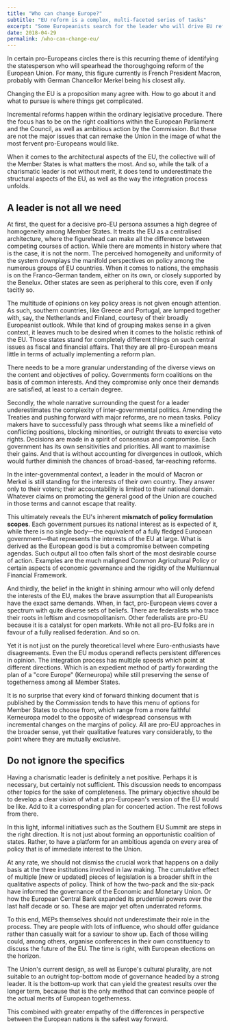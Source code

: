 ```yaml
---
title: "Who can change Europe?"
subtitle: "EU reform is a complex, multi-faceted series of tasks"
excerpt: "Some Europeanists search for the leader who will drive EU reform. But the process is much more complex than just finding a decisive politician."
date: 2018-04-29
permalink: /who-can-change-eu/
---
```

In certain pro-Europeans circles there is this recurring theme of identifying the statesperson who will spearhead the thoroughgoing reform of the European Union. For many, this figure currently is French President Macron, probably with German Chancellor Merkel being his closest ally.

Changing the EU is a proposition many agree with. How to go about it and what to pursue is where things get complicated.

Incremental reforms happen within the ordinary legislative procedure. There the focus has to be on the right coalitions within the European Parliament and the Council, as well as ambitious action by the Commission. But these are not the major issues that can remake the Union in the image of what the most fervent pro-Europeans would like.

When it comes to the architectural aspects of the EU, the collective will of the Member States is what matters the most. And so, while the talk of a charismatic leader is not without merit, it does tend to underestimate the structural aspects of the EU, as well as the way the integration process unfolds.

## A leader is not all we need

At first, the quest for a decisive pro-EU persona assumes a high degree of homogeneity among Member States. It treats the EU as a centralised architecture, where the figurehead can make all the difference between competing courses of action. While there are moments in history where that is the case, it is not the norm. The perceived homogeneity and uniformity of the system downplays the manifold perspectives on policy among the numerous groups of EU countries. When it comes to nations, the emphasis is on the Franco-German tandem, either on its own, or closely supported by the Benelux. Other states are seen as peripheral to this core, even if only tacitly so.

The multitude of opinions on key policy areas is not given enough attention. As such, southern countries, like Greece and Portugal, are lumped together with, say, the Netherlands and Finland, courtesy of their broadly Europeanist outlook. While that kind of grouping makes sense in a given context, it leaves much to be desired when it comes to the holistic rethink of the EU. Those states stand for completely different things on such central issues as fiscal and financial affairs. That they are all pro-European means little in terms of actually implementing a reform plan.

There needs to be a more granular understanding of the diverse views on the content and objectives of policy. Governments form coalitions on the basis of common interests. And they compromise only once their demands are satisfied, at least to a certain degree.

Secondly, the whole narrative surrounding the quest for a leader underestimates the complexity of inter-governmental politics. Amending the Treaties and pushing forward with major reforms, are no mean tasks. Policy makers have to successfully pass through what seems like a minefield of conflicting positions, blocking minorities, or outright threats to exercise veto rights. Decisions are made in a spirit of consensus and compromise. Each government has its own sensitivities and priorities. All want to maximise their gains. And that is without accounting for divergences in outlook, which would further diminish the chances of broad-based, far-reaching reforms.

In the inter-governmental context, a leader in the mould of Macron or Merkel is still standing for the interests of their own country. They answer only to their voters; their accountability is limited to their national domain. Whatever claims on promoting the general good of the Union are couched in those terms and cannot escape that reality.

This ultimately reveals the EU's inherent **mismatch of policy formulation scopes**. Each government pursues its national interest as is expected of it, while there is no single body—the equivalent of a fully fledged European government—that represents the interests of the EU at large. What is derived as the European good is but a compromise between competing agendas. Such output all too often falls short of the most desirable course of action. Examples are the much maligned Common Agricultural Policy or certain aspects of economic governance and the rigidity of the Multiannual Financial Framework.

And thirdly, the belief in the knight in shining armour who will only defend the interests of the EU, makes the brave assumption that all Europeanists have the exact same demands. When, in fact, pro-European views cover a spectrum with quite diverse sets of beliefs. There are federalists who trace their roots in leftism and cosmopolitanism. Other federalists are pro-EU because it is a catalyst for open markets. While not all pro-EU folks are in favour of a fully realised federation. And so on.

Yet it is not just on the purely theoretical level where Euro-enthusiasts have disagreements. Even the EU modus operandi reflects persistent differences in opinion. The integration process has multiple speeds which point at different directions. Which is an expedient method of partly forwarding the plan of a "core Europe" (Kerneuropa) while still preserving the sense of togetherness among all Member States.

It is no surprise that every kind of forward thinking document that is published by the Commission tends to have this menu of options for Member States to choose from, which range from a more faithful Kerneuropa model to the opposite of widespread consensus with incremental changes on the margins of policy. All are pro-EU approaches in the broader sense, yet their qualitative features vary considerably, to the point where they are mutually exclusive.

## Do not ignore the specifics

Having a charismatic leader is definitely a net positive. Perhaps it is necessary, but certainly not sufficient. This discussion needs to encompass other topics for the sake of completeness. The primary objective should be to develop a clear vision of what a pro-European's version of the EU would be like. Add to it a corresponding plan for concerted action. The rest follows from there.

In this light, informal initiatives such as the Southern EU Summit are steps in the right direction. It is not just about forming an opportunistic coalition of states. Rather, to have a platform for an ambitious agenda on every area of policy that is of immediate interest to the Union.

At any rate, we should not dismiss the crucial work that happens on a daily basis at the three institutions involved in law making. The cumulative effect of multiple [new or updated] pieces of legislation is a broader shift in the qualitative aspects of policy. Think of how the two-pack and the six-pack have informed the governance of the Economic and Monetary Union. Or how the European Central Bank expanded its prudential powers over the last half decade or so. These are major yet often underrated reforms.

To this end, MEPs themselves should not underestimate their role in the process. They are people with lots of influence, who should offer guidance rather than casually wait for a saviour to show up. Each of those willing could, among others, organise conferences in their own constituency to discuss the future of the EU. The time is right, with European elections on the horizon.

The Union's current design, as well as Europe's cultural plurality, are not suitable to an outright top-bottom mode of governance headed by a strong leader. It is the bottom-up work that can yield the greatest results over the longer term, because that is the only method that can convince people of the actual merits of European togetherness.

This combined with greater empathy of the differences in perspective between the European nations is the safest way forward.
